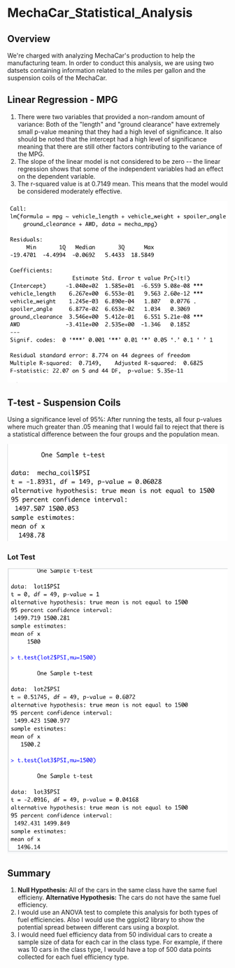 # MechaCar_Statistical_Analysis

## Overview

We're charged with analyzing MechaCar's production to help the manufacturing team. In order to conduct this analysis, we are using two datsets containing information related to the miles per gallon and the suspension coils of the MechaCar.

## Linear Regression - MPG
1.  There were two variables that provided a non-random amount of variance: Both of the "length" and "ground clearance" have extremely small p-value meaning that they had a high level of significance. It also should be noted that the intercept had a high level of significance meaning that there are still other factors contributing to the variance of the MPG.
2.  The slope of the linear model is not considered to be zero -- the linear regression shows that some of the independent variables had an effect on the dependent variable. 
3.  The r-squared value is at 0.7149 mean.  This means that the model would be considered moderately effective.

![Alt text](https://github.com/Goddard310/MechaCar_Statistical_Analysis/blob/main/images/MPG%20p_value.png)

## T-test - Suspension Coils

Using a significance level of 95%: 
After running the tests, all four p-values where much greater than .05 meaning that I would fail to reject that there is a statistical difference between the four groups and the population mean.

![Alt text](https://github.com/Goddard310/MechaCar_Statistical_Analysis/blob/main/images/PSI%20t_test.png) 


### Lot Test
![Alt text](https://github.com/Goddard310/MechaCar_Statistical_Analysis/blob/main/images/multi-lot%20t_test.png)


## Summary

1.  **Null Hypothesis:** All of the cars in the same class have the same fuel efficieny. **Alternative Hypothesis:** The cars do not have the same fuel efficiency.
2.  I would use an ANOVA test to complete this analysis for both types of fuel efficiencies. Also I would use the ggplot2 library to show the potential spread between different cars using a boxplot.
3.  I would need fuel efficiency data from 50 individual cars to create a sample size of data for each car in the class type. For example, if there was 10 cars in the class type, I would have a top of 500 data points collected for each fuel efficiency type.

